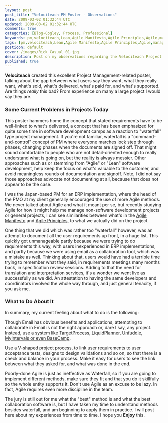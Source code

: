 ```yaml
---           
layout: post
post_title: "Velociteach PM Poster - Observations"
date: 2009-03-02 01:32:44 UTC
updated: 2009-03-02 01:32:44 UTC
comments: true
categories: [Blog-Cogley, Process, Professional]
keywords: pm,velociteach,Lean,Agile Manifesto,Agile Principles,Agile,management,consulting
tags: [pm,velociteach,Lean,Agile Manifesto,Agile Principles,Agile,management,consulting]
posticon: default
cover: /images/Rick_Casual_01.jpg
description: Post on my observations regarding the Velociteach Project Management poster, by Rick Cogley.
published: true
---
```

 

[](http://www.flickr.com/photos/81796435@N00/3320281439 "View 'Velociteach PM Poster - Gaps, Gaps and More Gaps' on Flickr.com")**Velociteach** created this excellent Project Management-related poster, talking about the gap between what users say they want, what they really want, what's sold, what's delivered, what's paid for, and what's supported. Are things _really_ this bad? From experience on many a large project I would say they are. 


### Some Current Problems in Projects Today



This poster hammers home the concept that stated requirements have to be well-linked to what's delivered, a concept that has been emphasized for quite some time in software development camps as a reaction to "waterfall" type project management. If you're not familiar, waterfall is a "command-and-control" concept of PM where everyone marches lock step through phases, changing phases when the documents are signed off. That might sound comfortable to people who are not detail-oriented enough to really understand what is going on, but the reality is always messier. Other approaches such as or stemming from "Agile" or "Lean" software development, help keep the focus on what's valuable to the customer, and avoid meaningless rounds of documentation and signoff. Note, I did not say those approaches advocate not documenting at all, because that does not appear to be the case. 


I was the Japan-based PM for an ERP implementation, where the head of the PMO at my client generally encouraged the use of more Agile methods. We never talked about Agile and what it meant per se, but recently studying Agile for how it might help me manage non-software development projects or general projects, I can see similarities between what's in the [Agile Manifesto](http://rick.cogley.info/blog/index.php?id=5817969412718846140) and [Agile Principles](http://rick.cogley.info/blog/index.php?id=25519211953049763), to what we actually did on the project.  


One thing that we did which was rather too "waterfall" however, was an attempt to document all the user requirements up front, in a huge list. This quickly got unmanageable partly because we were trying to do requirements this way, with users inexperienced in ERP implementations, and partly because we were using email as a collaboration tool, which was a mistake as well. Thinking about that, users would have had a terrible time trying to remember what they said, in requirements meetings many months back, in specification review sessions. Adding to that the need for translation and interpretation services, it's a wonder we went live as successfully as we did. An attestation to having the same developers and coordinators involved the whole way through, and just general tenacity, if you ask me. 


### What to Do About It



In summary, my current feeling about what to do is the following: 





Though Email has obvious benefits and applications, attempting to collaborate in Email is not the right approach or, dare I say, any project. Instead, use a system like [TargetProcess, LiquidPlanner, Unfuddle, MyIntervals or even BaseCamp](http://rick.cogley.info/blog/?id=2608523158900965833).


Use a V-shaped project process, to link user requirements to user acceptance tests, designs to design validations and so on, so that there is a check and balance in your process. Make it easy for users to see the link between what they asked for, and what was done in the end.


Poorly-done Agile is just as ineffective as Waterfall, so if you are going to implement different methods, make sure they fit and that you do it skillfully so the whole entity supports it. Don't use Agile as an excuse to be lazy. In fact, Agile requires even more discipline in the team.





The jury is still out for me what the "best" method is and what the best collaboration software is, but I have taken my time to understand methods besides waterfall, and am beginning to apply them in practice. I will post here about my experiences from time to time. I hope you **Enjoy** this. 


